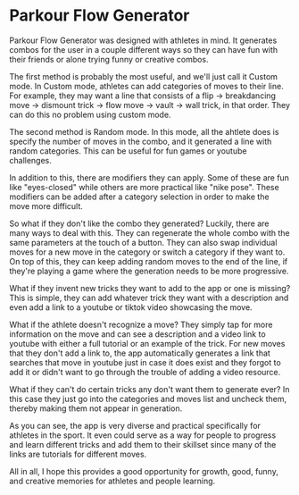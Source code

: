 # Parkour Flow Generator

Parkour Flow Generator was designed with athletes in mind. It generates combos for the user in a couple different ways so they can have fun with their friends or alone trying funny or creative combos.

The first method is probably the most useful, and we'll just call it Custom mode. In Custom mode, athletes can add categories of moves to their line. For example, they may want a line that consists of a flip -> breakdancing move -> dismount trick -> flow move -> vault -> wall trick, in that order. They can do this no problem using custom mode. 

The second method is Random mode. In this mode, all the ahtlete does is specify the number of moves in the combo, and it generated a line with random categories. This can be useful for fun games or youtube challenges.

In addition to this, there are modifiers they can apply. Some of these are fun like "eyes-closed" while others are more practical like "nike pose". These modifiers can be added after a category selection in order to make the move more difficult. 

So what if they don't like the combo they generated? Luckily, there are many ways to deal with this. They can regenerate the whole combo with the same parameters at the touch of a button. They can also swap individual moves for a new move in the category or switch a category if they want to. On top of this, they can keep adding random moves to the end of the line, if they're playing a game where the generation needs to be more progressive. 

What if they invent new tricks they want to add to the app or one is missing? This is simple, they can add whatever trick they want with a description and even add a link to a youtube or tiktok video showcasing the move. 

What if the athlete doesn't recognize a move? They simply tap for more information on the move and can see a description and a video link to youtube with either a full tutorial or an example of the trick. For new moves that they don't add a link to, the app automatically generates a link that searches that move in youtube just in case it does exist and they forgot to add it or didn't want to go through the trouble of adding a video resource. 

What if they can't do certain tricks any don't want them to generate ever? In this case they just go into the categories and moves list and uncheck them, thereby making them not appear in generation.

As you can see, the app is very diverse and practical specifically for athletes in the sport. It even could serve as a way for people to progress and learn different tricks and add them to their skillset since many of the links are tutorials for different moves. 

All in all, I hope this provides a good opportunity for growth, good, funny, and creative memories for athletes and people learning. 
